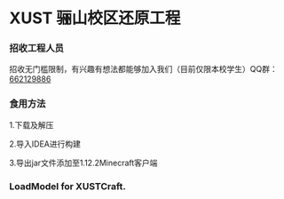 # XUST 骊山校区还原工程

### 招收工程人员
招收无门槛限制，有兴趣有想法都能够加入我们（目前仅限本校学生）QQ群：<a href="https://jq.qq.com/?_wv=1027&k=8G491UzO" target="_blank">662129886</a>

### 食用方法
1.下载及解压
<p></p>
2.导入IDEA进行构建
<p></p>
3.导出jar文件添加至1.12.2Minecraft客户端

### LoadModel for XUSTCraft.